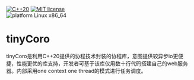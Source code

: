 [![C++20](https://img.shields.io/badge/dialect-C%2B%2B20-blue)](https://en.cppreference.com/w/cpp/20)
[![MIT license](https://img.shields.io/github/license/max0x7ba/atomic_queue)](https://github.com/sakurs2/tinyCoro/blob/master/LICENSE)
<br>
![platform Linux x86_64](https://img.shields.io/badge/platform-Linux%20x86_64--bit-yellow)
# tinyCoro
tinyCoro是利用C++20提供的协程技术封装的协程库，意图提供较异步io更便捷，性能更优的库支持，开发者可基于该库仅用数十行代码搭建自己的web服务器。内部采用one context one thread的模式进行任务调度。